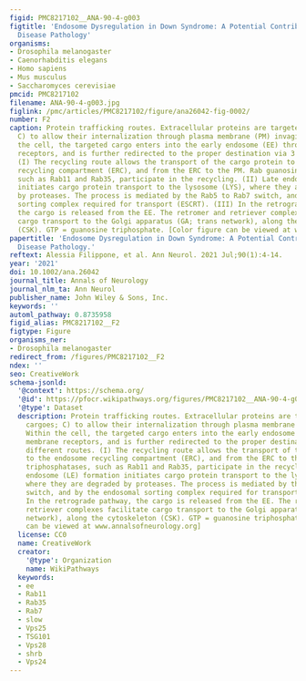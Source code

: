 ```yaml
---
figid: PMC8217102__ANA-90-4-g003
figtitle: 'Endosome Dysregulation in Down Syndrome: A Potential Contributor to Alzheimer
  Disease Pathology'
organisms:
- Drosophila melanogaster
- Caenorhabditis elegans
- Homo sapiens
- Mus musculus
- Saccharomyces cerevisiae
pmcid: PMC8217102
filename: ANA-90-4-g003.jpg
figlink: /pmc/articles/PMC8217102/figure/ana26042-fig-0002/
number: F2
caption: Protein trafficking routes. Extracellular proteins are targeted (as cargoes;
  C) to allow their internalization through plasma membrane (PM) invagination. Within
  the cell, the targeted cargo enters into the early endosome (EE) through membrane
  receptors, and is further redirected to the proper destination via 3 different routes.
  (I) The recycling route allows the transport of the cargo protein to the endosome
  recycling compartment (ERC), and from the ERC to the PM. Rab guanosine triphosphatases,
  such as Rab11 and Rab35, participate in the recycling. (II) Late endosome (LE) formation
  initiates cargo protein transport to the lysosome (LYS), where they are degraded
  by proteases. The process is mediated by the Rab5 to Rab7 switch, and by the endosomal
  sorting complex required for transport (ESCRT). (III) In the retrograde pathway,
  the cargo is released from the EE. The retromer and retriever complexes facilitate
  cargo transport to the Golgi apparatus (GA; trans network), along the cytoskeleton
  (CSK). GTP = guanosine triphosphate. [Color figure can be viewed at www.annalsofneurology.org]
papertitle: 'Endosome Dysregulation in Down Syndrome: A Potential Contributor to Alzheimer
  Disease Pathology.'
reftext: Alessia Filippone, et al. Ann Neurol. 2021 Jul;90(1):4-14.
year: '2021'
doi: 10.1002/ana.26042
journal_title: Annals of Neurology
journal_nlm_ta: Ann Neurol
publisher_name: John Wiley & Sons, Inc.
keywords: ''
automl_pathway: 0.8735958
figid_alias: PMC8217102__F2
figtype: Figure
organisms_ner:
- Drosophila melanogaster
redirect_from: /figures/PMC8217102__F2
ndex: ''
seo: CreativeWork
schema-jsonld:
  '@context': https://schema.org/
  '@id': https://pfocr.wikipathways.org/figures/PMC8217102__ANA-90-4-g003.html
  '@type': Dataset
  description: Protein trafficking routes. Extracellular proteins are targeted (as
    cargoes; C) to allow their internalization through plasma membrane (PM) invagination.
    Within the cell, the targeted cargo enters into the early endosome (EE) through
    membrane receptors, and is further redirected to the proper destination via 3
    different routes. (I) The recycling route allows the transport of the cargo protein
    to the endosome recycling compartment (ERC), and from the ERC to the PM. Rab guanosine
    triphosphatases, such as Rab11 and Rab35, participate in the recycling. (II) Late
    endosome (LE) formation initiates cargo protein transport to the lysosome (LYS),
    where they are degraded by proteases. The process is mediated by the Rab5 to Rab7
    switch, and by the endosomal sorting complex required for transport (ESCRT). (III)
    In the retrograde pathway, the cargo is released from the EE. The retromer and
    retriever complexes facilitate cargo transport to the Golgi apparatus (GA; trans
    network), along the cytoskeleton (CSK). GTP = guanosine triphosphate. [Color figure
    can be viewed at www.annalsofneurology.org]
  license: CC0
  name: CreativeWork
  creator:
    '@type': Organization
    name: WikiPathways
  keywords:
  - ee
  - Rab11
  - Rab35
  - Rab7
  - slow
  - Vps25
  - TSG101
  - Vps28
  - shrb
  - Vps24
---
```

